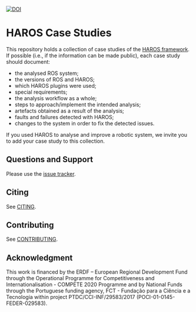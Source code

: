 [![DOI](https://zenodo.org/badge/342338554.svg)](https://zenodo.org/badge/latestdoi/342338554)

# HAROS Case Studies

This repository holds a collection of case studies of the [HAROS framework](https://github.com/git-afsantos/haros/).
If possible (i.e., if the information can be made public), each case study should document:

- the analysed ROS system;
- the versions of ROS and HAROS;
- which HAROS plugins were used;
- special requirements;
- the analysis workflow as a whole;
- steps to approach/implement the intended analysis;
- artefacts obtained as a result of the analysis;
- faults and failures detected with HAROS;
- changes to the system in order to fix the detected issues.

If you used HAROS to analyse and improve a robotic system, we invite you to add your case study to this collection.

## Questions and Support

Please use the [issue tracker](https://github.com/git-afsantos/haros-case-studies/issues).

## Citing

See [CITING](./CITING.md).

## Contributing

See [CONTRIBUTING](./CONTRIBUTING.md).

## Acknowledgment

This work is financed by the ERDF – European Regional Development Fund through the Operational Programme for Competitiveness and Internationalisation - COMPETE 2020 Programme and by National Funds through the Portuguese funding agency, FCT - Fundação para a Ciência e a Tecnologia within project PTDC/CCI-INF/29583/2017 (POCI-01-0145-FEDER-029583).
